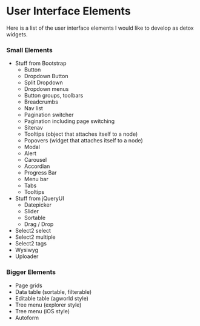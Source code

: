 User Interface Elements
=======================

Here is a list of the user interface elements I would like to develop as detox widgets.

### Small Elements

 * Stuff from Bootstrap
 	* Button
 	* Dropdown Button
 	* Split Dropdown
 	* Dropdown menus
 	* Button groups, toolbars
 	* Breadcrumbs
 	* Nav list
 	* Pagination switcher
 	* Pagination including page switching
 	* Sitenav
 	* Tooltips (object that attaches itself to a node)
 	* Popovers (widget that attaches itself to a node)
 	* Modal
 	* Alert
 	* Carousel
 	* Accordian
 	* Progress Bar
 	* Menu bar
 	* Tabs
 	* Tooltips
 * Stuff from jQueryUI
 	* Datepicker
 	* Slider
 	* Sortable
 	* Drag / Drop
 * Select2 select
 * Select2 multiple
 * Select2 tags
 * Wysiwyg
 * Uploader

### Bigger Elements

 * Page grids
 * Data table (sortable, filterable)
 * Editable table (agworld style)
 * Tree menu (explorer style)
 * Tree menu (iOS style)
 * Autoform